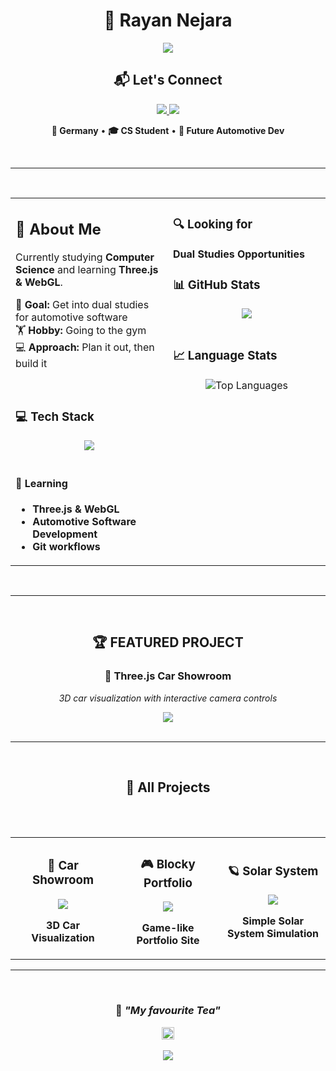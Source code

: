 <div align="center">

# 👋 Rayan Nejara

<img src="https://readme-typing-svg.herokuapp.com?font=Fira+Code&size=24&duration=3000&pause=1000&color=D2691E&background=FFFFFF00&center=true&vCenter=true&width=700&lines=Computer+Science+Student;Automotive+Software+Dev+in+the+making;Let's+build+something+cool!"/>

<br/>

## 📬 Let's Connect

<a href="https://www.linkedin.com/in/rayannejara/">
<img src="https://img.shields.io/badge/LinkedIn-0077B5?style=for-the-badge&logo=linkedin&logoColor=white" />
</a>
<a href="https://discord.com/users/rayannnejara">
<img src="https://img.shields.io/badge/Discord-5865F2?style=for-the-badge&logo=discord&logoColor=white" />
</a>

<br/>

**📍 Germany** • **🎓 CS Student** • **🚗 Future Automotive Dev**

</div>
<br/>

---

<br/>

<div align="center">
<table width="100%">
<tr>
<td width="50%" valign="top">

## 🚀 About Me

Currently studying **Computer Science** and learning **Three.js & WebGL**. 

🎯 **Goal:** Get into dual studies for automotive software  
🏋️ **Hobby:** Going to the gym  
💻 **Approach:** Plan it out, then build it

<br/>

### 💻 Tech Stack

<div align="center">
<img src="https://skillicons.dev/icons?i=js,threejs,html,css,git,github,vscode&theme=dark" />
</div>

<br/>

#### 🎯 **Learning**
- **Three.js & WebGL**
- **Automotive Software Development**
- **Git workflows**

</td>
<td width="50%" valign="top">
  
### 🔍 **Looking for**

**Dual Studies Opportunities**  

### 📊 GitHub Stats
<div align="center">
<img src="https://github-readme-stats.vercel.app/api?username=R-Nejara&show_icons=true&theme=dark&bg_color=2F1B14&title_color=FF8C00&text_color=F5DEB3&icon_color=D2691E&border_color=CD853F&hide_rank=false" />
</div>

<br/>

### 📈 Language Stats
<div align="center">
<img src="https://github-readme-stats.vercel.app/api/top-langs/?username=R-Nejara&layout=compact&theme=dark&bg_color=2F1B14&title_color=FF8C00&text_color=F5DEB3&border_color=CD853F" alt="Top Languages" />
</div>

<br/>



</td>
</tr>
</table>
</div>

<br/>

---

<br/>

<div align="center">

## 🏆 **FEATURED PROJECT**

### 🚗 **Three.js Car Showroom** 
*3D car visualization with interactive camera controls*

<a href="https://github.com/R-Nejara/threejs-car-showroom">
<img src="https://img.shields.io/badge/🔥_VIEW_PROJECT-FF6347?style=for-the-badge&logo=github&logoColor=white" />
</a>

</div>

<br/>

---

<br/>

<div align="center">

  
## 🌟 All Projects
<br/>
<table width="100%">
<tr>
<td width="33%" align="center">

### 🚗 **Car Showroom**
<a href="https://github.com/R-Nejara/threejs-car-showroom">
<img src="https://img.shields.io/badge/Three.js-FF6347?style=flat&logo=three.js&logoColor=white" />
</a>

**3D Car Visualization**

</td>
<td width="33%" align="center">

### 🎮 **Blocky Portfolio**
<a href="https://github.com/R-Nejara/blocky-portfolio-game">
<img src="https://img.shields.io/badge/WebGL-D2691E?style=flat&logo=webgl&logoColor=white" />
</a>

**Game-like Portfolio Site**

</td>
<td width="33%" align="center">

### 🪐 **Solar System**
<a href="https://github.com/R-Nejara/simple-solar-system-project">
<img src="https://img.shields.io/badge/JavaScript-CD853F?style=flat&logo=javascript&logoColor=black" />
</a>

**Simple Solar System Simulation**

</td>
</tr>
<br/>
</table>

</div>



---

<br/>

<div align="center">

### 🍵 *"My favourite Tea"*



<a href="https://www.ahmadtea.de/ahmad-tea-green-tea-br-250-g-loser-tee.html">
<img height="20px" src="https://raw.githubusercontent.com/gist/R-Nejara/0b306b4415475c626f10c150ea3af3a5/raw/048931d160f4d30907ac5917a3be575f36aff41e/gistfile1.svg" />
</a>

<br/>
<div>
  <br>
  <img src="https://komarev.com/ghpvc/?username=R-Nejara&color=D2691E&style=flat-square&label=Profile+Views" />
</div>

</div>
